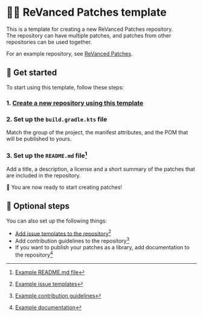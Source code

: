 # 👋🧩 ReVanced Patches template

This is a template for creating a new ReVanced Patches repository.  
The repository can have multiple patches, and patches from other repositories can be used together.

For an example repository, see [ReVanced Patches](https://github.com/revanced/revanced-patches).

##  🚀 Get started 

To start using this template, follow these steps:

### 1. [Create a new repository using this template](https://github.com/new?template_name=revanced-patches-template&template_owner=ReVanced)

### 2. Set up the `build.gradle.kts` file

Match the group of the project, the manifest attributes, and the POM that will be published to yours.

### 3.  Set up the `README.md` file[^1]

Add a title, a description, a license and a short summary of the patches that are included in the repository. 

🎉 You are now ready to start creating patches!

## 🔘 Optional steps

You can also set up the following things:

- [Add issue templates to the repository](https://docs.github.com/en/communities/using-templates-to-encourage-useful-issues-and-pull-requests/configuring-issue-templates-for-your-repository)[^2]
- Add contribution guidelines to the repository[^3]
- If you want to publish your patches as a library, add documentation to the repository[^4]

[^1]: [Example README.md file](https://github.com/ReVanced/revanced-patches/blob/main/README.md)
[^2]: [Example issue templates](https://github.com/ReVanced/revanced-patches/tree/main/.github/ISSUE_TEMPLATE)
[^3]: [Example contribution guidelines](https://github.com/ReVanced/revanced-patches/blob/main/CONTRIBUTING.md)
[^4]: [Example documentation](https://github.com/ReVanced/revanced-patches/tree/docs/docs)

